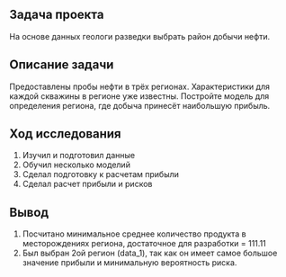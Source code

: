 ## Задача проекта

На основе данных геологи разведки выбрать район добычи нефти.

## Описание задачи

Предоставлены пробы нефти в трёх регионах. Характеристики для каждой скважины в регионе уже известны. Постройте модель для определения 
региона, где добыча принесёт наибольшую прибыль. 

## Ход исследования
1. Изучил и подготовил данные
2. Обучил несколько моделий
3. Сделал подготовку к расчетам прибыли
4. Сделал расчет прибыли и рисков

## Вывод
1. Посчитано минимальное среднее количество продукта в месторождениях региона, достаточное для разработки = 111.11
2. Был выбран 2ой регион (data_1), так как он имеет самое большое значение прибыли и минимальную вероятность риска.  
